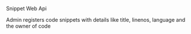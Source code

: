 Snippet Web Api

Admin registers code snippets with details like title, linenos, language and the owner of code